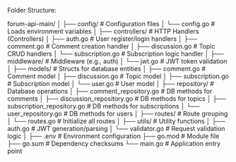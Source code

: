 

Folder Structure: 


forum-api-main/
│
├── config/                          # Configuration files
│   └── config.go                    # Loads environment variables
│
├── controllers/                    # HTTP Handlers (Controllers)
│   ├── auth.go                      # User register/login handlers
│   ├── comment.go                   # Comment creation handler
│   ├── discussion.go                # Topic CRUD handlers
│   └── subscription.go              # Subscription logic handler
│
├── middleware/                     # Middleware (e.g., auth)
│   └── jwt.go                       # JWT token validation
│
├── models/                         # Structs for database entities
│   ├── comment.go                   # Comment model
│   ├── discussion.go                # Topic model
│   ├── subscription.go             # Subscription model
│   └── user.go                      # User model
│
├── repository/                     # Database operations
│   ├── comment_repository.go        # DB methods for comments
│   ├── discussion_repository.go     # DB methods for topics
│   ├── subscription_repository.go   # DB methods for subscriptions
│   └── user_repository.go           # DB methods for users
│
├── routes/                         # Route grouping
│   └── routes.go                    # Initialize all routes
│
├── utils/                          # Utility functions
│   ├── auth.go                      # JWT generation/parsing
│   └── validator.go                 # Request validation logic
│
├── .env                             # Environment configuration
├── go.mod                           # Module file
├── go.sum                           # Dependency checksums
└── main.go                          # Application entry point
